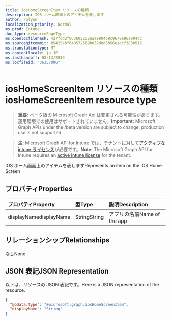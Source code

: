 ```yaml
---
title: iosHomeScreenItem リソースの種類
description: IOS ホーム画面上のアイテムを表します
author: rolyon
localization_priority: Normal
ms.prod: Intune
doc_type: resourcePageType
ms.openlocfilehash: 427fcd2f063602252eaa9804b9c9678a96a004cc
ms.sourcegitcommit: b5425ebf648572569b032ded5b56e1dcf3830515
ms.translationtype: MT
ms.contentlocale: ja-JP
ms.lasthandoff: 08/13/2019
ms.locfileid: "36357006"
---
```

# <a name="ioshomescreenitem-resource-type"></a><span data-ttu-id="05e3f-103">iosHomeScreenItem リソースの種類</span><span class="sxs-lookup"><span data-stu-id="05e3f-103">iosHomeScreenItem resource type</span></span>

> <span data-ttu-id="05e3f-104">**重要:** ベータ版の Microsoft Graph Api は変更される可能性があります。運用環境での使用はサポートされていません。</span><span class="sxs-lookup"><span data-stu-id="05e3f-104">**Important:** Microsoft Graph APIs under the /beta version are subject to change; production use is not supported.</span></span>

> <span data-ttu-id="05e3f-105">**注:** Microsoft Graph API for Intune では、テナントに対して[アクティブな intune ライセンス](https://go.microsoft.com/fwlink/?linkid=839381)が必要です。</span><span class="sxs-lookup"><span data-stu-id="05e3f-105">**Note:** The Microsoft Graph API for Intune requires an [active Intune license](https://go.microsoft.com/fwlink/?linkid=839381) for the tenant.</span></span>

<span data-ttu-id="05e3f-106">IOS ホーム画面上のアイテムを表します</span><span class="sxs-lookup"><span data-stu-id="05e3f-106">Represents an item on the iOS Home Screen</span></span>

## <a name="properties"></a><span data-ttu-id="05e3f-107">プロパティ</span><span class="sxs-lookup"><span data-stu-id="05e3f-107">Properties</span></span>
|<span data-ttu-id="05e3f-108">プロパティ</span><span class="sxs-lookup"><span data-stu-id="05e3f-108">Property</span></span>|<span data-ttu-id="05e3f-109">型</span><span class="sxs-lookup"><span data-stu-id="05e3f-109">Type</span></span>|<span data-ttu-id="05e3f-110">説明</span><span class="sxs-lookup"><span data-stu-id="05e3f-110">Description</span></span>|
|:---|:---|:---|
|<span data-ttu-id="05e3f-111">displayName</span><span class="sxs-lookup"><span data-stu-id="05e3f-111">displayName</span></span>|<span data-ttu-id="05e3f-112">String</span><span class="sxs-lookup"><span data-stu-id="05e3f-112">String</span></span>|<span data-ttu-id="05e3f-113">アプリの名前</span><span class="sxs-lookup"><span data-stu-id="05e3f-113">Name of the app</span></span>|

## <a name="relationships"></a><span data-ttu-id="05e3f-114">リレーションシップ</span><span class="sxs-lookup"><span data-stu-id="05e3f-114">Relationships</span></span>
<span data-ttu-id="05e3f-115">なし</span><span class="sxs-lookup"><span data-stu-id="05e3f-115">None</span></span>

## <a name="json-representation"></a><span data-ttu-id="05e3f-116">JSON 表記</span><span class="sxs-lookup"><span data-stu-id="05e3f-116">JSON Representation</span></span>
<span data-ttu-id="05e3f-117">以下は、リソースの JSON 表記です。</span><span class="sxs-lookup"><span data-stu-id="05e3f-117">Here is a JSON representation of the resource.</span></span>
<!-- {
  "blockType": "resource",
  "@odata.type": "microsoft.graph.iosHomeScreenItem"
}
-->
``` json
{
  "@odata.type": "#microsoft.graph.iosHomeScreenItem",
  "displayName": "String"
}
```



